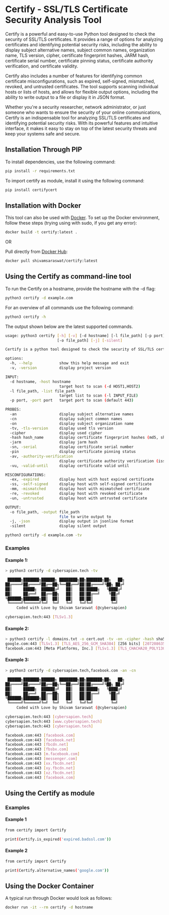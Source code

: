 # Certify - SSL/TLS Certificate Security Analysis Tool

Certify is a powerful and easy-to-use Python tool designed to check the security of SSL/TLS certificates. It provides a range of options for analyzing certificates and identifying potential security risks, including the ability to display subject alternative names, subject common names, organization name, TLS version, cipher, certificate fingerprint hashes, JARM hash, certificate serial number, certificate pinning status, certificate authority verification, and certificate validity.

Certify also includes a number of features for identifying common certificate misconfigurations, such as expired, self-signed, mismatched, revoked, and untrusted certificates. The tool supports scanning individual hosts or lists of hosts, and allows for flexible output options, including the ability to write output to a file or display it in JSON format.

Whether you're a security researcher, network administrator, or just someone who wants to ensure the security of your online communications, Certify is an indispensable tool for analyzing SSL/TLS certificates and identifying potential security risks. With its powerful features and intuitive interface, it makes it easy to stay on top of the latest security threats and keep your systems safe and secure.

## Installation Through PIP
To install dependencies, use the following command:

```bash
pip install -r requirements.txt
```

To import certify as module, install it using the following command:
```bash
pip install certifycert
```

## Installation with Docker
This tool can also be used with [Docker](https://www.docker.com/). To set up the Docker environment, follow these steps (trying using with sudo, if you get any error):

```bash
docker build -t certify:latest .
```

OR 

Pull directly from [Docker Hub](https://hub.docker.com/r/shivamsaraswat/certify):

```bash
docker pull shivamsaraswat/certify:latest
```

## Using the Certify as command-line tool

To run the Certify on a hostname, provide the hostname with the -d flag:

```bash
python3 certify -d example.com
```

For an overview of all commands use the following command:

```bash
python3 certify -h
```

The output shown below are the latest supported commands.

```bash
usage: python3 certify [-h] [-v] [-d hostname] [-l file_path] [-p port] [-an] [-cn] [-on] [-tv] [-cipher] [-hash hash_name] [-jarm] [-sn] [-pin] [-av] [-vu] [-ex] [-ss] [-mm] [-re] [-un]
                       [-o file_path] [-j] [-silent]

Certify is a python tool designed to check the security of SSL/TLS certificates.

options:
  -h, --help            show this help message and exit
  -v, -version          display project version

INPUT:
  -d hostname, -host hostname
                        target host to scan (-d HOST1,HOST2)
  -l file_path, -list file_path
                        target list to scan (-l INPUT_FILE)
  -p port, -port port   target port to scan (default 443)

PROBES:
  -an                   display subject alternative names
  -cn                   display subject common names
  -on                   display subject organization name
  -tv, -tls-version     display used tls version
  -cipher               display used cipher
  -hash hash_name       display certificate fingerprint hashes (md5, sha1, sha224, sha256, sha384, sha512)
  -jarm                 display jarm hash
  -sn, -serial          display certificate serial number
  -pin                  display certificate pinning status
  -av, -authority-verification
                        display certificate authority verification (issued to, issued by)
  -vu, -valid-until     display certificate valid until

MISCONFIGURATIONS:
  -ex, -expired         display host with host expired certificate
  -ss, -self-signed     display host with self-signed certificate
  -mm, -mismatched      display host with mismatched certificate
  -re, -revoked         display host with revoked certificate
  -un, -untrusted       display host with untrusted certificate

OUTPUT:
  -o file_path, -output file_path
                        file to write output to
  -j, -json             display output in jsonline format
  -silent               display silent output

python3 certify -d example.com -tv
```

### Examples

#### Example 1:

```bash
> python3 certify -d cybersapien.tech -tv

 ██████╗███████╗██████╗ ████████╗██╗███████╗██╗   ██╗
██╔════╝██╔════╝██╔══██╗╚══██╔══╝██║██╔════╝╚██╗ ██╔╝
██║     █████╗  ██████╔╝   ██║   ██║█████╗   ╚████╔╝
██║     ██╔══╝  ██╔══██╗   ██║   ██║██╔══╝    ╚██╔╝
╚██████╗███████╗██║  ██║   ██║   ██║██║        ██║
 ╚═════╝╚══════╝╚═╝  ╚═╝   ╚═╝   ╚═╝╚═╝        ╚═╝
     Coded with Love by Shivam Saraswat (@cybersapien)

cybersapien.tech:443 [TLSv1.3]
```

#### Example 2:

```bash
> python3 certify -l domains.txt -o cert.out -tv -on -cipher -hash sha512 -jarm -sn -pin -av -vu -silent
google.com:443 [TLSv1.3] [TLS_AES_256_GCM_SHA384] [256 bits] [20720863506ab451420d11d72c72d312674d61a822a642812ff8cde635ffd92e2fa6172d00fd0b033116b6d07e4b89c0412eae00af58deb0ddc5ecf5ac63b96a] [27d40d40d29d40d1dc42d43d00041d4689ee210389f4f6b4b5b1b93f92252d] [F27B612A054C603612DE2BB967B1F2CC] [Passed] [google.com] [GTS CA 1C3] [May 25, 2023 04:20:59 AM]
facebook.com:443 [Meta Platforms, Inc.] [TLSv1.3] [TLS_CHACHA20_POLY1305_SHA256] [256 bits] [6bc40449e06861f4d824fb941690c4b08688d2b720381a311af696a7b586f7630d52af11a17c3ebcbcb45d54b083a86d5d445a0782640835b58ff92b184b58b8] [27d27d27d0000001dc41d43d00041d286915b3b1e31b83ae31db5c5a16efc7] [01E6B342797813A1BE6E94AFC5457350] [Passed] [facebook.com] [DigiCert SHA2 High Assurance Server CA] [March 26, 2023 11:59:59 PM]
```

#### Example 3:

```bash
> python3 certify -d cybersapien.tech,facebook.com -an -cn

 ██████╗███████╗██████╗ ████████╗██╗███████╗██╗   ██╗
██╔════╝██╔════╝██╔══██╗╚══██╔══╝██║██╔════╝╚██╗ ██╔╝
██║     █████╗  ██████╔╝   ██║   ██║█████╗   ╚████╔╝
██║     ██╔══╝  ██╔══██╗   ██║   ██║██╔══╝    ╚██╔╝
╚██████╗███████╗██║  ██║   ██║   ██║██║        ██║
 ╚═════╝╚══════╝╚═╝  ╚═╝   ╚═╝   ╚═╝╚═╝        ╚═╝
     Coded with Love by Shivam Saraswat (@cybersapien)

cybersapien.tech:443 [cybersapien.tech]
cybersapien.tech:443 [www.cybersapien.tech]
cybersapien.tech:443 [cybersapien.tech]

facebook.com:443 [facebook.com]
facebook.com:443 [facebook.net]
facebook.com:443 [fbcdn.net]
facebook.com:443 [fbsbx.com]
facebook.com:443 [m.facebook.com]
facebook.com:443 [messenger.com]
facebook.com:443 [xx.fbcdn.net]
facebook.com:443 [xy.fbcdn.net]
facebook.com:443 [xz.fbcdn.net]
facebook.com:443 [facebook.com]
```

## Using the Certify as module

### Examples

#### Example 1

```bash
from certify import Certify

print(Certify.is_expired('expired.badssl.com'))
```

#### Example 2

```bash
from certify import Certify

print(Certify.alternative_names('google.com'))
```

## Using the Docker Container

A typical run through Docker would look as follows:

```bash
docker run -it --rm certify -d hostname
```


